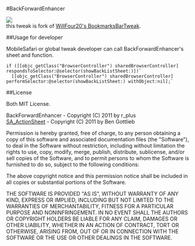 #BackForwardEnhancer

![](http://moreinfo.thebigboss.org/moreinfo/backforwardenhancer1.png)  
this tweak is fork of [WillFour20's BookmarksBarTweak](https://github.com/WillFour20/BookmarksBarTweak).

##Usage for developer

MobileSafari or global tweak developer can call BackForwardEnhancer's sheet and function.  

    if ([[objc_getClass("BrowserController") sharedBrowserController] respondsToSelector:@selector(showBackListSheet:)])`
      [[objc_getClass("BrowserController") sharedBrowserController] performSelector:@selector(showBackListSheet:) withObject:nil];`

##License

Both MIT License.

BackForwardEnhancer - Copyright (C) 2011 by r_plus  
[SA_ActionSheet](https://github.com/bengottlieb/UIActionSheet-Blocks) - Copyright (C) 2011 by Ben Gottlieb  
  
Permission is hereby granted, free of charge, to any person obtaining a copy
of this software and associated documentation files (the "Software"), to deal
in the Software without restriction, including without limitation the rights
to use, copy, modify, merge, publish, distribute, sublicense, and/or sell
copies of the Software, and to permit persons to whom the Software is
furnished to do so, subject to the following conditions:  
  
The above copyright notice and this permission notice shall be included in
all copies or substantial portions of the Software.  
  
THE SOFTWARE IS PROVIDED "AS IS", WITHOUT WARRANTY OF ANY KIND, EXPRESS OR
IMPLIED, INCLUDING BUT NOT LIMITED TO THE WARRANTIES OF MERCHANTABILITY,
FITNESS FOR A PARTICULAR PURPOSE AND NONINFRINGEMENT. IN NO EVENT SHALL THE
AUTHORS OR COPYRIGHT HOLDERS BE LIABLE FOR ANY CLAIM, DAMAGES OR OTHER
LIABILITY, WHETHER IN AN ACTION OF CONTRACT, TORT OR OTHERWISE, ARISING FROM,
OUT OF OR IN CONNECTION WITH THE SOFTWARE OR THE USE OR OTHER DEALINGS IN
THE SOFTWARE.